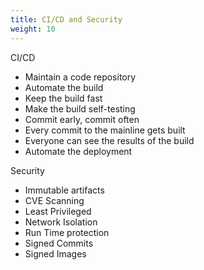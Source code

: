 ```yaml
---
title: CI/CD and Security
weight: 10
---
```


CI/CD

- Maintain a code repository
- Automate the build
- Keep the build fast
- Make the build self-testing
- Commit early, commit often
- Every commit to the mainline gets built
- Everyone can see the results of the build
- Automate the deployment

Security

- Immutable artifacts
- CVE Scanning
- Least Privileged
- Network Isolation
- Run Time protection
- Signed Commits
- Signed Images
